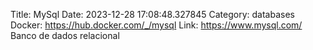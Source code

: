 Title: MySql
Date: 2023-12-28 17:08:48.327845
Category: databases
Docker: https://hub.docker.com/_/mysql
Link: https://www.mysql.com/
Banco de dados relacional
